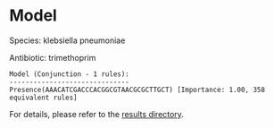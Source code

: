 
# Model

Species: klebsiella pneumoniae

Antibiotic: trimethoprim

```
Model (Conjunction - 1 rules):
------------------------------
Presence(AAACATCGACCCACGGCGTAACGCGCTTGCT) [Importance: 1.00, 358 equivalent rules]

```

For details, please refer to the [results directory](../../../../../results/scm_b/klebsiella+pneumoniae/trimethoprim/repeat_5/).

